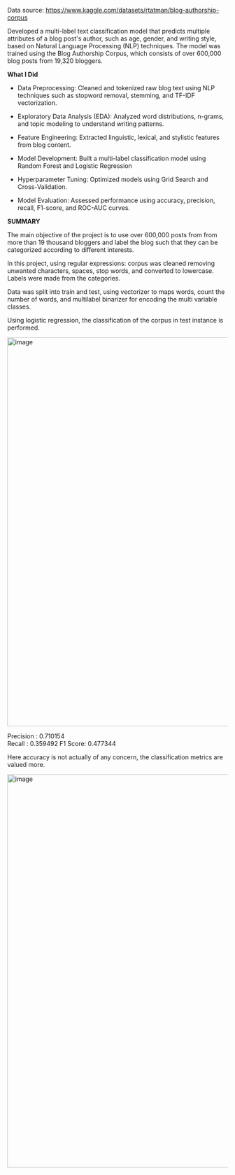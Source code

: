 Data source: https://www.kaggle.com/datasets/rtatman/blog-authorship-corpus

Developed a multi-label text classification model that predicts multiple attributes of a blog post's author, such as age, gender, and writing style, based on Natural Language Processing (NLP) techniques. The model was trained using the Blog Authorship Corpus, which consists of over 600,000 blog posts from 19,320 bloggers.

**What I Did**

* Data Preprocessing: Cleaned and tokenized raw blog text using NLP techniques such as stopword removal, stemming, and TF-IDF vectorization.

* Exploratory Data Analysis (EDA): Analyzed word distributions, n-grams, and topic modeling to understand writing patterns.

* Feature Engineering: Extracted linguistic, lexical, and stylistic features from blog content.

* Model Development: Built a multi-label classification model using Random Forest and Logistic Regression

* Hyperparameter Tuning: Optimized models using Grid Search and Cross-Validation.

* Model Evaluation: Assessed performance using accuracy, precision, recall, F1-score, and ROC-AUC curves.


**SUMMARY**

The main objective of the project is to use over 600,000 posts from from more than 19 thousand bloggers and label the blog such that they can be categorized according to different interests.

In this project, using regular expressions: corpus was cleaned removing unwanted characters, spaces, stop words, and converted to lowercase. Labels were made from the categories.

Data was split into train and test, using vectorizer to maps words, count the number of words, and multilabel binarizer for encoding the multi variable classes.

Using logistic regression, the classification of the corpus in test instance is performed.

<img width="889" alt="image" src="https://user-images.githubusercontent.com/88423149/181878266-6820b3a2-4093-4d53-b132-ed86caee411e.png">

Precision : 0.710154	
Recall : 0.359492
F1 Score: 0.477344

Here accuracy is not actually of any concern, the classification metrics are valued more.

<img width="899" alt="image" src="https://user-images.githubusercontent.com/88423149/181878364-28c7c607-f0e2-4e7a-9705-407515767dbf.png">
